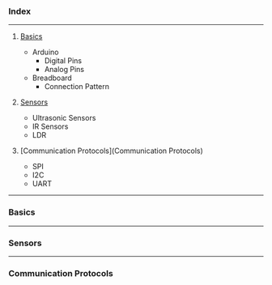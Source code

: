 ### Index
***
1.  [Basics](#Basics)
    * Arduino
        * Digital Pins
        * Analog Pins
    * Breadboard
        * Connection Pattern

2. [Sensors](#Sensors)
    * Ultrasonic Sensors
    * IR Sensors
    * LDR

3.  [Communication Protocols](Communication Protocols)
    * SPI
    * I2C
    * UART
***
### Basics 

***
### Sensors

***
### Communication Protocols
